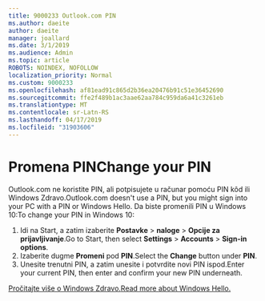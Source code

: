 ```yaml
---
title: 9000233 Outlook.com PIN
ms.author: daeite
author: daeite
manager: joallard
ms.date: 3/1/2019
ms.audience: Admin
ms.topic: article
ROBOTS: NOINDEX, NOFOLLOW
localization_priority: Normal
ms.custom: 9000233
ms.openlocfilehash: af81ead91c865d2b36ea20476b91c51e36452690
ms.sourcegitcommit: ffe2f489b1ac3aae62aa784c959da6a41c3261eb
ms.translationtype: MT
ms.contentlocale: sr-Latn-RS
ms.lasthandoff: 04/17/2019
ms.locfileid: "31903606"
---
```

# <a name="change-your-pin"></a><span data-ttu-id="938bd-102">Promena PIN</span><span class="sxs-lookup"><span data-stu-id="938bd-102">Change your PIN</span></span>

<span data-ttu-id="938bd-103">Outlook.com ne koristite PIN, ali potpisujete u računar pomoću PIN kôd ili Windows Zdravo.</span><span class="sxs-lookup"><span data-stu-id="938bd-103">Outlook.com doesn't use a PIN, but you might sign into your PC with a PIN or Windows Hello.</span></span> <span data-ttu-id="938bd-104">Da biste promenili PIN u Windows 10:</span><span class="sxs-lookup"><span data-stu-id="938bd-104">To change your PIN in Windows 10:</span></span>

1. <span data-ttu-id="938bd-105">Idi na Start, a zatim izaberite **Postavke** > **naloge** > **Opcije za prijavljivanje**.</span><span class="sxs-lookup"><span data-stu-id="938bd-105">Go to Start, then select **Settings** > **Accounts** > **Sign-in options**.</span></span>
2. <span data-ttu-id="938bd-106">Izaberite dugme **Promeni** pod **PIN**.</span><span class="sxs-lookup"><span data-stu-id="938bd-106">Select the **Change** button under **PIN**.</span></span>
3. <span data-ttu-id="938bd-107">Unesite trenutni PIN, a zatim unesite i potvrdite novi PIN ispod.</span><span class="sxs-lookup"><span data-stu-id="938bd-107">Enter your current PIN, then enter and confirm your new PIN underneath.</span></span>

[<span data-ttu-id="938bd-108">Pročitajte više o Windows Zdravo.</span><span class="sxs-lookup"><span data-stu-id="938bd-108">Read more about Windows Hello.</span></span>](https://support.microsoft.com/help/17215/)